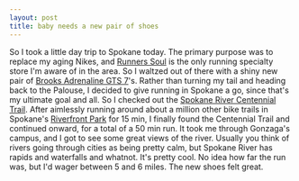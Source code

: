 ```yaml
---
layout: post
title: baby needs a new pair of shoes
---
```


So I took a little day trip to Spokane today. The primary purpose was to replace my aging Nikes, and <a href="http://www.runnersoul.com/spokane/">Runners Soul</a> is the only running specialty store I'm aware of in the area. So I waltzed out of there with a shiny new pair of <a href="http://www.brooksrunning.com/prod.php?p=BSI41205">Brooks Adrenaline GTS 7</a>'s. Rather than turning my tail and heading back to the Palouse, I decided to give running in Spokane a go, since that's my ultimate goal and all. So I checked out the <a href="http://www.spokanecentennialtrail.org/">Spokane River Centennial Trail</a>. After aimlessly running around about a million other bike trails in Spokane's <a href="http://www.spokaneriverfrontpark.com/">Riverfront Park</a> for 15 min, I finally found the Centennial Trail and continued onward, for a total of a 50 min run. It took me through Gonzaga's campus, and I got to see some great views of the river. Usually you think of rivers going through cities as being pretty calm, but Spokane River has rapids and waterfalls and whatnot. It's pretty cool. No idea how far the run was, but I'd wager between 5 and 6 miles. The new shoes felt great.
